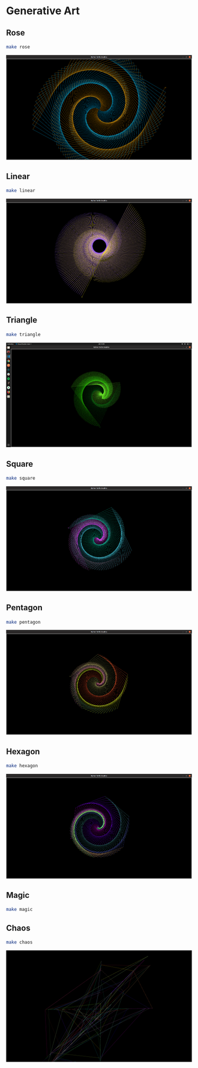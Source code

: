 # Generative Art

## Rose

```bash
make rose
```

![rose](arts/assets/rose.png "rose")

## Linear

```bash
make linear
```

![linear](arts/assets/linear.png "linear")

## Triangle

```bash
make triangle
```

![triangle](arts/assets/triangle.png "triangle")

## Square

```bash
make square
```

![square](arts/assets/square.png "square")

## Pentagon

```bash
make pentagon
```

![pentagon](arts/assets/pentagon.png "pentagon")

## Hexagon

```bash
make hexagon
```

![hexagon](arts/assets/hexagon.png "hexagon")

## Magic

```bash
make magic
```

## Chaos

```bash
make chaos
```

![chaos](arts/assets/chaos.png "chaos")
